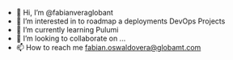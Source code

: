 - 👋 Hi, I’m @fabianveraglobant
- 👀 I’m interested in to roadmap a deployments DevOps Projects 
- 🌱 I’m currently learning Pulumi
- 💞️ I’m looking to collaborate on ...
- 📫 How to reach me fabian.oswaldovera@globamt.com

<!---
fabianveraglobant/fabianveraglobant is a ✨ special ✨ repository because its `README.md` (this file) appears on your GitHub profile.
You can click the Preview link to take a look at your changes.
--->
